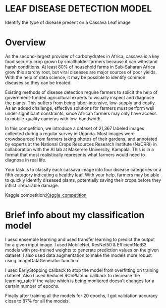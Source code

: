 # LEAF DISEASE DETECTION MODEL
Identify the type of disease present on a Cassava Leaf image
# Overview
As the second-largest provider of carbohydrates in Africa, cassava is a key food security crop grown by smallholder farmers because it can withstand harsh conditions. At least 80% of household farms in Sub-Saharan Africa grow this starchy root, but viral diseases are major sources of poor yields. With the help of data science, it may be possible to identify common diseases so they can be treated.

Existing methods of disease detection require farmers to solicit the help of government-funded agricultural experts to visually inspect and diagnose the plants. This suffers from being labor-intensive, low-supply and costly. As an added challenge, effective solutions for farmers must perform well under significant constraints, since African farmers may only have access to mobile-quality cameras with low-bandwidth.

In this competition, we introduce a dataset of 21,367 labeled images collected during a regular survey in Uganda. Most images were crowdsourced from farmers taking photos of their gardens, and annotated by experts at the National Crops Resources Research Institute (NaCRRI) in collaboration with the AI lab at Makerere University, Kampala. This is in a format that most realistically represents what farmers would need to diagnose in real life.

Your task is to classify each cassava image into four disease categories or a fifth category indicating a healthy leaf. With your help, farmers may be able to quickly identify diseased plants, potentially saving their crops before they inflict irreparable damage.

Kaggle competition:[Kaggle_competition](https://www.kaggle.com/c/cassava-leaf-disease-classification)


# Brief info about my classification model

I uesd ensemble learning and used transfer learning to predict the output for a given input image. I used MobileNet, ResNet50 & EfficientNetB3 models with pre-trained weights to generate prediction values on the given dataset. I also used data augmentation to make the models more robust using ImageDataGenerator function. 

I used EarlyStopping callback to stop the model from overfitting on training dataset. Also I used ReduceLROnPlateau callback to decrease the learning_rate if the value which is being monitered doesn't changes for a certain number of epochs.

Finally after training all the models for 20 epochs, I got validation accuracy close to 87% for all the models.